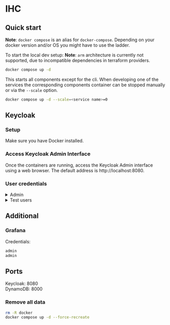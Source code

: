 # IHC 

## Quick start

**Note**: `docker compose` is an alias for `docker-compose`. Depending on your docker version and/or OS you might have to use the ladder.

To start the local dev setup:
**Note**: `arm` architecture is currently not supported, due to incompatible dependencies in terraform providers.

```sh
docker compose up -d
```

This starts all components except for the cli.
When developing one of the services the corresponding components container can be stopped manually or via the `--scale` option.
```sh
docker compose up -d --scale=<service name>=0
```

## Keycloak

### Setup
Make sure you have Docker installed.

### Access Keycloak Admin Interface
Once the containers are running, access the Keycloak Admin interface using a web browser. The default address is http://localhost:8080.

### User credentials

<details>
<summary>Admin</summary>
To log in to the Keycloak Admin interface use the default admin credentials:

Username: admin\
Password: admin
</details>

<details>
<summary>Test users</summary>
When docker compose is started, a realm containing three test users is loaded:

- test-user-1
- test-user-2
- test-user-3

All these test users use a default password "Test123"
</details>


## Additional

### Grafana

Credentials:
```sh
admin
admin
```

## Ports

Keycloak: 8080   
DynamoDB: 8000

### Remove all data

```sh
rm -R docker
docker compose up -d --force-recreate
```


